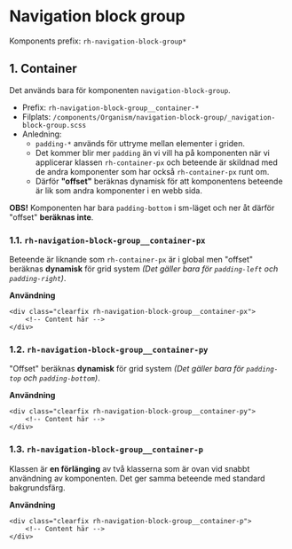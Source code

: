 # Navigation block group
Komponents prefix: `rh-navigation-block-group*`

## 1. Container
Det används bara för komponenten `navigation-block-group`.
- Prefix: `rh-navigation-block-group__container-*`
- Filplats: `/components/Organism/navigation-block-group/_navigation-block-group.scss`
- Anledning:
    * `padding-*` används för uttryme mellan elementer i griden.
    * Det kommer blir mer `padding` än vi vill ha på komponenten när vi applicerar klassen `rh-container-px` och beteende är skildnad med de andra komponenter som har också `rh-container-px` runt om.
    * Därför __"offset"__ beräknas dynamisk för att komponentens beteende är lik som andra komponenter i en webb sida.

__OBS!__ Komponenten har bara `padding-bottom` i sm-läget och ner åt därför "offset" __beräknas inte__.

### 1.1. `rh-navigation-block-group__container-px`
Beteende är liknande som `rh-container-px` är i global men "offset" beräknas __dynamisk__ för grid system _(Det gäller bara för `padding-left` och `padding-right`)_.

__Användning__
```
<div class="clearfix rh-navigation-block-group__container-px">
    <!-- Content här -->
</div>
```

### 1.2. `rh-navigation-block-group__container-py`
"Offset" beräknas __dynamisk__ för grid system _(Det gäller bara för `padding-top` och `padding-bottom`)_.

__Användning__
```
<div class="clearfix rh-navigation-block-group__container-py">
    <!-- Content här -->
</div>
```

### 1.3. `rh-navigation-block-group__container-p`
Klassen är __en förlänging__ av två klasserna som är ovan vid snabbt användning av komponenten. Det ger samma beteende med standard bakgrundsfärg.

__Användning__
```
<div class="clearfix rh-navigation-block-group__container-p">
    <!-- Content här -->
</div>
```
